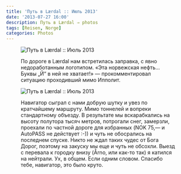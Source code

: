 ```yaml
---
title: 'Путь в Lærdal :: Июль 2013'
date: '2013-07-27 16:00'
description: Путь в Lærdal ⇒ photos
tags: [Reisen, Norge]
categories: Photos
---
```

<figure>
	<img src="{{urls.media}}/1374990385679-600.jpeg" alt="Путь в Lærdal :: Июль 2013" />
	<figcaption><p>По дороге в Lærdal нам встретилась заправка, с явно недоработанным логотипом. «Эта норвежская нефть… Буквы „Й“ в ней не хватает!» — прокомментировал ситуацию проходивший мимо Ипполит.</p></figcaption>
</figure>

<figure>
	<img src="{{urls.media}}/1374990388891-600.jpeg" alt="Путь в Lærdal :: Июль 2013" />
	<figcaption><p>Навигатор сыграл с нами добрую шутку и увез по кратчайшему маршруту. Мимо тоннелей и вопреки стандартному объезду. В результате мы вскарабкались на высоту полутора тысяч метров, потрогали снег, замерзли, проехали по частной дороге для избранных (NOK 75,— и AutoPASS не действует :-)) и чуть не обосрались на последнем спуске. Никто не ждал таких чудес от Бога Дорог, поэтому на закуску мы еще и чуть не обсохли. Выезд с перевала к городку внизу (Årno, или как-то так) я катился на нейтрали. Ух, в общем. Если одним словом. Спасибо тебе, навигатор, это было круто.</p></figcaption>
</figure>
